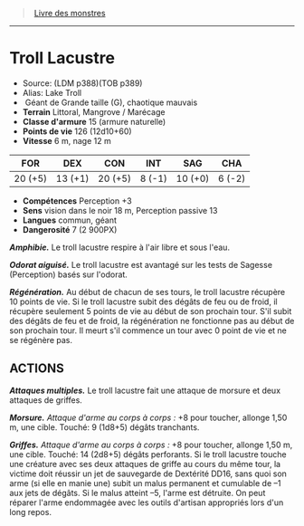 ﻿> [Livre des monstres](tome_of_beasts.md)

---

# Troll Lacustre

- Source: (LDM p388)(TOB p389)
- Alias: Lake Troll
-  Géant de Grande taille (G), chaotique mauvais
- **Terrain** Littoral, Mangrove / Marécage
- **Classe d'armure** 15 (armure naturelle)
- **Points de vie** 126 (12d10+60)
- **Vitesse** 6 m, nage 12 m

|FOR|DEX|CON|INT|SAG|CHA|
|---|---|---|---|---|---|
|20 (+5)|13 (+1)|20 (+5)|8 (-1)|10 (+0)|6 (-2)|

- **Compétences** Perception +3
- **Sens** vision dans le noir 18 m, Perception passive 13
- **Langues** commun, géant
- **Dangerosité** 7 (2 900PX)

**_Amphibie._** Le troll lacustre respire à l'air libre et sous l'eau.

**_Odorat aiguisé._** Le troll lacustre est avantagé sur les tests de Sagesse (Perception) basés sur l'odorat.

**_Régénération._** Au début de chacun de ses tours, le troll lacustre récupère 10 points de vie. Si le troll lacustre subit des dégâts de feu ou de froid, il récupère seulement 5 points de vie au début de son prochain tour. S'il subit des dégâts de feu et de froid, la régénération ne fonctionne pas au début de son prochain tour. Il meurt s'il commence un tour avec 0 point de vie et ne se régénère pas.

## ACTIONS

**_Attaques multiples._** Le troll lacustre fait une attaque de morsure et deux attaques de griffes.

**_Morsure._** _Attaque d'arme au corps à corps :_ +8 pour toucher, allonge 1,50 m, une cible. Touché: 9 (1d8+5) dégâts tranchants.

**_Griffes._** _Attaque d'arme au corps à corps :_ +8 pour toucher, allonge 1,50 m, une cible. Touché: 14 (2d8+5) dégâts perforants. Si le troll lacustre touche une créature avec ses deux attaques de griffe au cours du même tour, la victime doit réussir un jet de sauvegarde de Dextérité DD16, sans quoi son arme (si elle en manie une) subit un malus permanent et cumulable de –1 aux jets de dégâts. Si le malus atteint –5, l'arme est détruite. On peut réparer l'arme endommagée avec les outils d'artisan appropriés lors d'un long repos.

